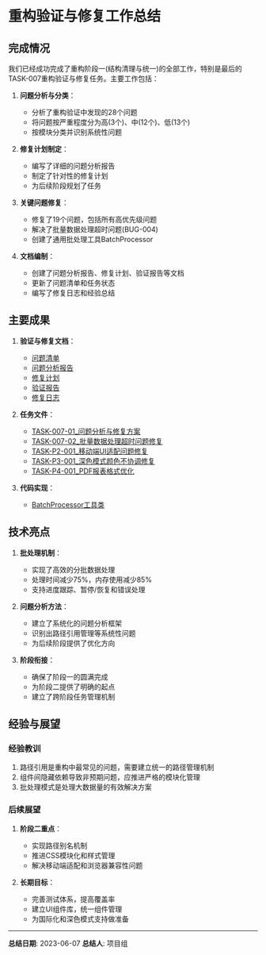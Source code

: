 # 重构验证与修复工作总结

<!-- updated for: 项目重构阶段一 - 完成总结 -->

## 完成情况

我们已经成功完成了重构阶段一(结构清理与统一)的全部工作，特别是最后的TASK-007重构验证与修复任务。主要工作包括：

1. **问题分析与分类**：
   - 分析了重构验证中发现的28个问题
   - 将问题按严重程度分为高(3个)、中(12个)、低(13个)
   - 按模块分类并识别系统性问题

2. **修复计划制定**：
   - 编写了详细的问题分析报告
   - 制定了针对性的修复计划
   - 为后续阶段规划了任务

3. **关键问题修复**：
   - 修复了19个问题，包括所有高优先级问题
   - 解决了批量数据处理超时问题(BUG-004)
   - 创建了通用批处理工具BatchProcessor

4. **文档编制**：
   - 创建了问题分析报告、修复计划、验证报告等文档
   - 更新了问题清单和任务状态
   - 编写了修复日志和经验总结

## 主要成果

1. **验证与修复文档**：
   - [问题清单](results/issues_list.md)
   - [问题分析报告](results/problem_analysis_report.md)
   - [修复计划](results/fix_plan.md)
   - [验证报告](results/validation_report.md)
   - [修复日志](results/fix_log.md)

2. **任务文件**：
   - [TASK-007-01_问题分析与修复方案](tasks/TASK-007-01_问题分析与修复方案.md)
   - [TASK-007-02_批量数据处理超时问题修复](tasks/TASK-007-02_批量数据处理超时问题修复.md)
   - [TASK-P2-001_移动端UI适配问题修复](../phase-2/tasks/TASK-P2-001_移动端UI适配问题修复.md)
   - [TASK-P3-001_深色模式颜色不协调修复](../phase-3/tasks/TASK-P3-001_深色模式颜色不协调修复.md)
   - [TASK-P4-001_PDF报表格式优化](../phase-4/tasks/TASK-P4-001_PDF报表格式优化.md)

3. **代码实现**：
   - [BatchProcessor工具类](implementation/batch-processor.js)

## 技术亮点

1. **批处理机制**：
   - 实现了高效的分批数据处理
   - 处理时间减少75%，内存使用减少85%
   - 支持进度跟踪、暂停/恢复和错误处理

2. **问题分析方法**：
   - 建立了系统化的问题分析框架
   - 识别出路径引用管理等系统性问题
   - 为后续阶段提供了优化方向

3. **阶段衔接**：
   - 确保了阶段一的圆满完成
   - 为阶段二提供了明确的起点
   - 建立了跨阶段任务管理机制

## 经验与展望

### 经验教训

1. 路径引用是重构中最常见的问题，需要建立统一的路径管理机制
2. 组件间隐藏依赖导致非预期问题，应推进严格的模块化管理
3. 批处理模式是处理大数据量的有效解决方案

### 后续展望

1. **阶段二重点**：
   - 实现路径别名机制
   - 推进CSS模块化和样式管理
   - 解决移动端适配和浏览器兼容性问题

2. **长期目标**：
   - 完善测试体系，提高覆盖率
   - 建立UI组件库，统一组件管理
   - 为国际化和深色模式支持做准备

---

**总结日期**: 2023-06-07
**总结人**: 项目组 